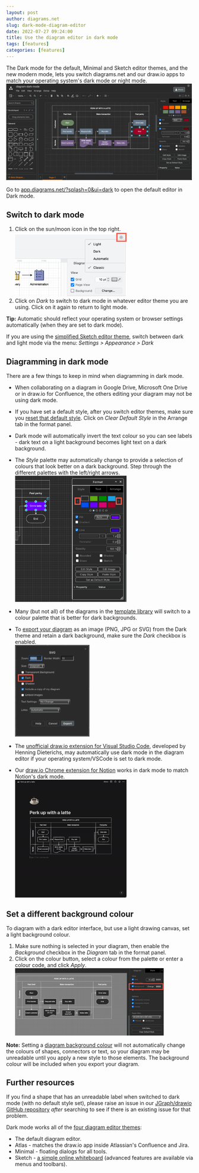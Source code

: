 ```yaml
---
layout: post
author: diagrams.net
slug: dark-mode-diagram-editor
date: 2022-07-27 09:24:00
title: Use the diagram editor in dark mode
tags: [features]
categories: [features]
---
```


The Dark mode for the default, Minimal and Sketch editor themes, and the new modern mode, lets you switch diagrams.net and our draw.io apps to match your operating system's dark mode or night mode.
<br /><img src="/assets/img/blog/dark-mode-default-theme.png" style="width=100%;max-width:500px;height:auto;" alt="Use diagrams.net and draw.io in dark mode when using the default editor theme, as well as with the Minimal and Sketch editor themes">

Go to [app.diagrams.net/?splash=0&ui=dark](https://app.diagrams.net/?splash=0&ui=dark) to open the default editor in Dark mode. 

## Switch to dark mode

1. Click on the sun/moon icon in the top right. 
<br /><img src="/assets/img/blog/mode-switch-classic.png" style="width=100%;max-width:300px;height:auto;" alt="Click on the sun/moon in the top right and switch between classic mode (and the editor themes) and the modern mode, as well as between dark andlight modes">
2. Click on _Dark_ to switch to dark mode in whatever editor theme you are using. Click on it again to return to light mode. 

**Tip:** Automatic should reflect your operating system or browser settings automatically (when they are set to dark mode).

If you are using the [simplified Sketch editor theme](/blog/sketch-online-whiteboard.html), switch between dark and light mode via the menu: _Settings > Appearance > Dark_

## Diagramming in dark mode

There are a few things to keep in mind when diagramming in dark mode. 

* When collaborating on a diagram in Google Drive, Microsoft One Drive or in draw.io for Confluence, the others editing your diagram may not be using dark mode. 

* If you have set a default style, after you switch editor themes, make sure you [reset that default style](/doc/faq/styles-default-reset.html). Click on _Clear Default Style_ in the Arrange tab in the format panel.

* Dark mode will automatically invert the text colour so you can see labels - dark text on a light background becomes light text on a dark background. 

* The _Style_ palette may automatically change to provide a selection of colours that look better on a dark background. Step through the different palettes with the left/right arrows.
<br /><img src="/assets/img/blog/dark-mode-change-style-palette.png" style="width=100%;max-width:300px;height:auto;" alt="Change to a style palette to format shapes more visibly against a dark background when using the Dark editor theme in diagrams.net">

* Many (but not all) of the diagrams in the [template library](/blog/template-diagrams.html) will switch to a colour palette that is better for dark backgrounds. 

* To [export your diagram](/doc/faq/export-diagram.html) as an image (PNG, JPG or SVG) from the Dark theme and retain a dark background, make sure the _Dark_ checkbox is enabled.
<br /><img src="/assets/img/blog/export-image-dark-theme.png" style="width=100%;max-width:200px;height:auto;" alt="Make sure to leave the Dark checkbox enabled when exporting a diagram as an image from the Dark editor theme">

* The [unofficial draw.io extension for Visual Studio Code](/blog/edit-diagrams-with-github-dev.html), developed by Henning Dieterichs, may automatically use dark mode in the diagram editor if your operating system/VSCode is set to dark mode.

* Our [draw.io Chrome extension for Notion](/blog/drawio-notion.html) works in dark mode to match Notion's dark mode.
<br /><img src="/assets/img/blog/notion-extension.gif" style="width=100%;max-width:300px;height:auto;" alt="Make sure to leave the Dark checkbox enabled when exporting a diagram as an image from the Dark editor theme">

## Set a different background colour

To diagram with a dark editor interface, but use a light drawing canvas, set a light background colour. 

1. Make sure nothing is selected in your diagram, then enable the _Background_ checkbox in the _Diagram_ tab in the format panel. 
2. Click on the colour button, select a colour from the palette or enter a colour code, and click _Apply_.
<br /><img src="/assets/img/blog/dark-mode-diagram-background.png" style="width=100%;max-width:400px;height:auto;" alt="Adding a diagram background will not automatically update the colours of shapes and connectors in your diagram">

**Note:** Setting a [diagram background colour](/doc/faq/background-colour.html) will not automatically change the colours of shapes, connectors or text, so your diagram may be unreadable until you apply a new style to those elements. The background colour will be included when you export your diagram.

## Further resources

If you find a shape that has an unreadable label when switched to dark mode (with no default style set), please raise an issue in our [JGraph/drawio GitHub repository](https://github.com/jgraph/drawio/issues) _after_ searching to see if there is an existing issue for that problem.

Dark mode works all of the [four diagram editor themes](/blog/diagram-editor-theme.html): 
* The default diagram editor.
* Atlas - matches the draw.io app inside Atlassian's Confluence and Jira. 
* Minimal - floating dialogs for all tools.
* Sketch - [a simple online whiteboard](/blog/sketch-online-whiteboard.html) (advanced features are available via menus and toolbars).
